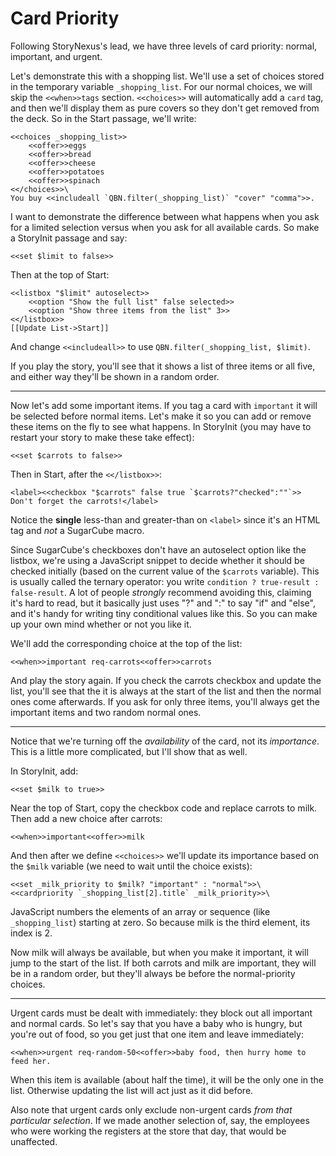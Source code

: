 Card Priority
=============

Following StoryNexus's lead, we have three levels of card
priority: normal, important, and urgent.

Let's demonstrate this with a shopping list. We'll use a set of
choices stored in the temporary variable `_shopping_list`. For our
normal choices, we will skip the `<<when>>tags` section.
`<<choices>>` will automatically add a `card` tag, and then we'll
display them as pure covers so they don't get removed from the
deck. So in the Start passage, we'll write:

	<<choices _shopping_list>>
		<<offer>>eggs
		<<offer>>bread
		<<offer>>cheese
		<<offer>>potatoes
		<<offer>>spinach
	<</choices>>\
	You buy <<includeall `QBN.filter(_shopping_list)` "cover" "comma">>.

I want to demonstrate the difference between what happens when you
ask for a limited selection versus when you ask for all available
cards. So make a StoryInit passage and say:

	<<set $limit to false>>

Then at the top of Start:

	<<listbox "$limit" autoselect>>
		<<option "Show the full list" false selected>>
		<<option "Show three items from the list" 3>>
	<</listbox>>
	[[Update List->Start]]

And change `<<includeall>>` to use `QBN.filter(_shopping_list, $limit)`.

If you play the story, you'll see that it shows a list of three
items or all five, and either way they'll be shown in a random
order.

-----

Now let's add some important items. If you tag a card with
`important` it will be selected before normal items. Let's make it
so you can add or remove these items on the fly to see what
happens. In StoryInit (you may have to restart your story to make
these take effect):

	<<set $carrots to false>>

Then in Start, after the `<</listbox>>`:

	<label><<checkbox "$carrots" false true `$carrots?"checked":""`>> Don't forget the carrots!</label>

Notice the **single** less-than and greater-than on `<label>`
since it's an HTML tag and *not* a SugarCube macro.

Since SugarCube's checkboxes don't have an autoselect option like
the listbox, we're using a JavaScript snippet to decide whether it
should be checked initially (based on the current value of the
`$carrots` variable). This is usually called the ternary operator:
you write `condition ? true-result : false-result`. A lot of
people *strongly* recommend avoiding this, claiming it's hard to
read, but it basically just uses "?" and ":" to say "if" and
"else", and it's handy for writing tiny conditional values like
this. So you can make up your own mind whether or not you like it.

We'll add the corresponding choice at the top of the list:

	<<when>>important req-carrots<<offer>>carrots

And play the story again. If you check the carrots checkbox and
update the list, you'll see that the it is always at the start of
the list and then the normal ones come afterwards. If you ask for
only three items, you'll always get the important items and two
random normal ones.

-----

Notice that we're turning off the *availability* of the card, not
its *importance*. This is a little more complicated, but I'll show
that as well.

In StoryInit, add:

	<<set $milk to true>>

Near the top of Start, copy the checkbox code and replace carrots
to milk. Then add a new choice after carrots:

	<<when>>important<<offer>>milk

And then after we define `<<choices>>` we'll update its importance
based on the `$milk` variable (we need to wait until the choice
exists):

	<<set _milk_priority to $milk? "important" : "normal">>\
	<<cardpriority `_shopping_list[2].title` _milk_priority>>\

JavaScript numbers the elements of an array or sequence (like
`_shopping_list`) starting at zero. So because milk is the third
element, its index is 2.

Now milk will always be available, but when you make it important,
it will jump to the start of the list. If both carrots and milk
are important, they will be in a random order, but they'll always
be before the normal-priority choices.

-----

Urgent cards must be dealt with immediately: they block out all
important and normal cards. So let's say that you have a baby who
is hungry, but you're out of food, so you get just that one item
and leave immediately:

	<<when>>urgent req-random-50<<offer>>baby food, then hurry home to feed her.

When this item is available (about half the time), it will be the
only one in the list. Otherwise updating the list will act just as
it did before.

Also note that urgent cards only exclude non-urgent cards *from
that particular selection*. If we made another selection of, say,
the employees who were working the registers at the store that
day, that would be unaffected.
